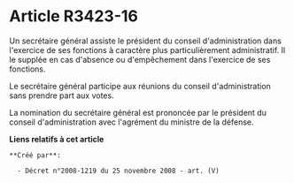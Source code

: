 # Article R3423-16

Un secrétaire général assiste le président du conseil d'administration dans l'exercice de ses fonctions à caractère plus
particulièrement administratif. Il le supplée en cas d'absence ou d'empêchement dans l'exercice de ses fonctions.

Le secrétaire général participe aux réunions du conseil d'administration sans prendre part aux votes.

La nomination du secrétaire général est prononcée par le président du conseil d'administration avec l'agrément du ministre de
la défense.

**Liens relatifs à cet article**

	**Créé par**:

	  - Décret n°2008-1219 du 25 novembre 2008 - art. (V)
